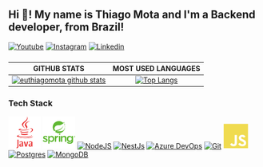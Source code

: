 <h2 align="left">Hi 👋! My name is Thiago Mota and I'm a Backend developer, from Brazil!</h2>

[![Youtube](https://img.shields.io/badge/YouTube-FF0000?style=for-the-badge&logo=youtube&logoColor=white)](https://www.youtube.com/@euthiagomota)
[![Instagram](https://img.shields.io/badge/Instagram-E4405F?style=for-the-badge&logo=instagram&logoColor=white)](https://www.instagram.com/thiagomota.dev/)
[![Linkedin](https://img.shields.io/badge/LinkedIn-0077B5?style=for-the-badge&logo=linkedin&logoColor=white)](https://www.linkedin.com/in/thiago-dev-mota)
<br>
###

|GITHUB STATS|MOST USED LANGUAGES|
|:---:|:---:|
|[![euthiagomota github stats](https://github-readme-stats.vercel.app/api?username=euthiagomota&hide=issues&count_private=true&show_icons=true&theme=tokyonight)](https://github.com/anuraghazra/github-readme-stats)|[![Top Langs](https://github-readme-stats.vercel.app/api/top-langs/?username=euthiagomota&layout=compact&theme=tokyonight&hide=html,css,scss)](https://github.com/anuraghazra/github-readme-stats)|

### Tech Stack
<a href="https://www.java.com/en/"><img src="https://raw.githubusercontent.com/devicons/devicon/master/icons/java/java-plain-wordmark.svg" alt="Java" width="65" height="65"/></a>
<a href="https://spring.io/projects/spring-boot"><img src="https://github.com/devicons/devicon/blob/master/icons/spring/spring-original-wordmark.svg" alt="Spring Boot" width="65" height="65"/></a>
<a href="https://nodejs.org/en"><img src="https://www.svgrepo.com/show/452075/node-js.svg" alt="NodeJS" width="80" height="60"/></a>
<a href="https://nestjs.com/"><img src="https://nestjs.com/logo-small-gradient.d792062c.svg" alt="NestJs" width="60" height="60"/></a>
<a href=""><img src="https://www.theprovatogroup.com/wp-content/uploads/2020/01/devops.png" alt="Azure DevOps" width="60" height="60"/></a>
<a href=""><img src="https://avatars.githubusercontent.com/u/18133?s=200&v=4" alt="Git" width="50" height="50"/></a>
<a href="https://raw.githubusercontent.com/devicons/devicon/master/icons/javascript/javascript-plain.svg"><img src="https://raw.githubusercontent.com/devicons/devicon/master/icons/javascript/javascript-plain.svg" alt="JavaScript" width="50" height="50"/></a>
<a href=""><img src="https://uxwing.com/wp-content/themes/uxwing/download/brands-and-social-media/postgresql-icon.png" alt="Postgres" width="50" height="50"/></a>
<a href="https://www.mongodb.com/"><img src="https://www.svgrepo.com/show/331488/mongodb.svg" alt="MongoDB" width="60" height="60"/></a>

<br>
